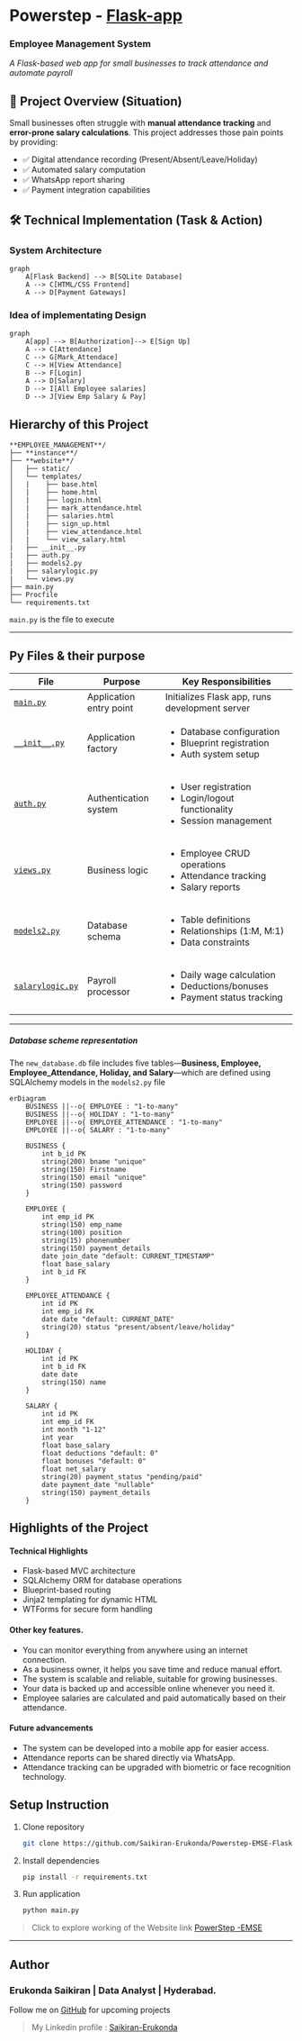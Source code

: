 # Powerstep - [Flask-app](https://powerstep-emse-flask-app.onrender.com)
### Employee Management System

*A Flask-based web app for small businesses to track attendance and automate payroll*

## 📌 Project Overview (Situation)

Small businesses often struggle with **manual attendance tracking** and **error-prone salary calculations**. This project addresses those pain points by providing:
- ✅ Digital attendance recording (Present/Absent/Leave/Holiday)
- ✅ Automated salary computation
- ✅ WhatsApp report sharing
- ✅ Payment integration capabilities

## 🛠 Technical Implementation (Task & Action)

### System Architecture

```mermaid
graph
    A[Flask Backend] --> B[SQLite Database]
    A --> C[HTML/CSS Frontend]
    A --> D[Payment Gateways]
```
### Idea of implementating Design
```mermaid
graph
    A[app] --> B[Authorization]--> E[Sign Up]
    A --> C[Attendance]
    C --> G[Mark_Attendace]
    C --> H[View Attendance]
    B --> F[Login]
    A --> D[Salary]
    D --> I[All Employee salaries]
    D --> J[View Emp Salary & Pay] 
```

## Hierarchy of this Project
``` 
**EMPLOYEE_MANAGEMENT**/
├── **instance**/
├── **website**/
│   ├── static/
│   └── templates/
│   |    ├── base.html
│   |    ├── home.html
│   |    ├── login.html
│   |    ├── mark_attendance.html
│   |    ├── salaries.html
│   |    ├── sign_up.html
│   |    ├── view_attendance.html
│   |    └── view_salary.html
|   ├── __init__.py
|   ├── auth.py
|   ├── models2.py
|   ├── salarylogic.py
|   └── views.py
├── main.py
├── Procfile
└── requirements.txt

```
 `main.py` is the file to execute
 
---------------------------------------------------------------------

## Py Files & their purpose

| File | Purpose | Key Responsibilities |
|------|---------|----------------------|
| [`main.py`](main.py) | Application entry point | Initializes Flask app, runs development server |
| [`__init__.py`](__init__.py) | Application factory | <ul><li>Database configuration</li><li>Blueprint registration</li><li>Auth system setup</li></ul> |
| [`auth.py`](auth.py) | Authentication system | <ul><li>User registration</li><li>Login/logout functionality</li><li>Session management</li></ul> |
| [`views.py`](views.py) | Business logic | <ul><li>Employee CRUD operations</li><li>Attendance tracking</li><li>Salary reports</li></ul> |
| [`models2.py`](models2.py) | Database schema | <ul><li>Table definitions</li><li>Relationships (1:M, M:1)</li><li>Data constraints</li></ul> |
| [`salarylogic.py`](salarylogic.py) | Payroll processor | <ul><li>Daily wage calculation</li><li>Deductions/bonuses</li><li>Payment status tracking</li></ul> |

--------------------------------------------------------------------------------

##### Database scheme representation

The `new_database.db` file includes five tables—**Business, Employee, Employee_Attendance, Holiday, and Salary**—which are defined using SQLAlchemy models in the `models2.py` file


```mermaid
erDiagram
    BUSINESS ||--o{ EMPLOYEE : "1-to-many"
    BUSINESS ||--o{ HOLIDAY : "1-to-many"
    EMPLOYEE ||--o{ EMPLOYEE_ATTENDANCE : "1-to-many"
    EMPLOYEE ||--o{ SALARY : "1-to-many"

    BUSINESS {
        int b_id PK
        string(200) bname "unique"
        string(150) Firstname
        string(150) email "unique"
        string(150) password
    }

    EMPLOYEE {
        int emp_id PK
        string(150) emp_name
        string(100) position
        string(15) phonenumber
        string(150) payment_details
        date join_date "default: CURRENT_TIMESTAMP"
        float base_salary
        int b_id FK
    }

    EMPLOYEE_ATTENDANCE {
        int id PK
        int emp_id FK
        date date "default: CURRENT_DATE"
        string(20) status "present/absent/leave/holiday"
    }

    HOLIDAY {
        int id PK
        int b_id FK
        date date
        string(150) name
    }

    SALARY {
        int id PK
        int emp_id FK
        int month "1-12"
        int year
        float base_salary
        float deductions "default: 0"
        float bonuses "default: 0"
        float net_salary
        string(20) payment_status "pending/paid"
        date payment_date "nullable"
        string(150) payment_details
    }
```

## Highlights of the Project
#### Technical Highlights
- Flask-based MVC architecture
- SQLAlchemy ORM for database operations
- Blueprint-based routing
- Jinja2 templating for dynamic HTML
- WTForms for secure form handling

#### Other key features.
- You can monitor everything from anywhere using an internet connection.
- As a business owner, it helps you save time and reduce manual effort.
- The system is scalable and reliable, suitable for growing businesses.
- Your data is backed up and accessible online whenever you need it.
- Employee salaries are calculated and paid automatically based on their attendance.

#### Future advancements
- The system can be developed into a mobile app for easier access.
- Attendance reports can be shared directly via WhatsApp.
- Attendance tracking can be upgraded with biometric or face recognition technology.

## Setup Instruction

1. Clone repository
   ```bash
   git clone https://github.com/Saikiran-Erukonda/Powerstep-EMSE-Flask-app.git
   ```
2. Install dependencies
    ```bash
   pip install -r requirements.txt
   ```

3. Run application
   ```bash
   python main.py
   ``` 
> Click to explore working of the Website link [PowerStep -EMSE ](https://powerstep-emse-flask-app.onrender.com)

-----------------------
## Author 
### Erukonda Saikiran | Data Analyst | Hyderabad.
Follow me on [GitHub](https://github.com/Saikiran-Erukonda/) for upcoming projects

> My Linkedin profile : [Saikiran-Erukonda](https://www.linkedin.com/in/saikiran-erukonda-4379911a3/)

